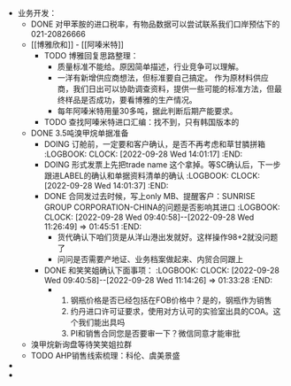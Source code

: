 - 业务开发：
	- DONE 对甲苯胺的进口税率，有物品数据可以尝试联系我们口岸预估下的 021-20826666
	- [[博雅欣和]] - [[阿嗪米特]]
		- TODO 博雅回复思路整理：
			- 质量标准不能给。原因简单描述，行业竞争可以理解。
			- 一洋有新增供应商想法，但标准要自己搞定。
			  作为原材料供应商，我们日出可以协助调查资料，提供一些可能的标准方法，但最终样品是否成功，要看博雅的生产情况。
			- 每年阿嗪米特用量30多吨，据此判断后期产能要求。
		- TODO 查找阿嗪米特进口汇编：找不到，只有韩国版本的
	- DONE 3.5吨溴甲烷单据准备
		- DOING 订舱前，一定要和客户确认，是否不再考虑和草甘膦拼箱
		  :LOGBOOK:
		  CLOCK: [2022-09-28 Wed 14:01:17]
		  :END:
		- DOING 形式发票上先把trade name 这个拿掉。等SC确认后，下一步跟进LABEL的确认和单据资料清单的确认
		  :LOGBOOK:
		  CLOCK: [2022-09-28 Wed 14:01:37]
		  :END:
		- DONE 合同发过去时候，写上only MB、提醒客户：SUNRISE GROUP CORPORATION-CHINA的问题是否影响其进口
		  :LOGBOOK:
		  CLOCK: [2022-09-28 Wed 09:40:58]--[2022-09-28 Wed 11:26:49] =>  01:45:51
		  :END:
			- 货代确认下咱们货是从洋山港出发就好。这样操作98+2就没问题了
			- 问问是否需要产地证、业务档案做起来、内贸合同跟上
		- DONE 和笑笑姐确认下面事项：
		  :LOGBOOK:
		  CLOCK: [2022-09-28 Wed 09:40:58]--[2022-09-28 Wed 11:14:26] =>  01:33:28
		  :END:
			- 1. 钢瓶价格是否已经包括在FOB价格中？是的，钢瓶作为销售
			  2. 约丹进口许可证要求，使用对方认可的实验室出具的COA。这个我们能出具吗
			  3. PI和销售合同您是否要审一下？微信同意才能审批
	- 溴甲烷新询盘等待笑笑姐拉群
	- TODO AHP销售线索梳理：科伦、虞美景盛
-
-